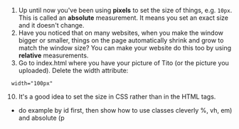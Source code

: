 1. Up until now you've been using **pixels** to set the size of things, e.g. `10px`. This is called an **absolute** measurement. It means you set an exact size and it doesn't change.
2. Have you noticed that on many websites, when you make the window bigger or smaller, things on the page automatically shrink and grow to match the window size? You can make your website do this too by using **relative** measurements.
3. Go to index.html where you have your picture of Tito (or the picture you uploaded). Delete the width attribute:
 ```
  width="100px"
 ```
10. It's a good idea to set the size in CSS rather than in the HTML tags. 
 * do example by id first, then show how to use classes cleverly %, vh, em) and absolute (p
 
